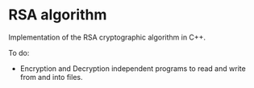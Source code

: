 # RSA algorithm

Implementation of the RSA cryptographic algorithm in C++.

To do:

 - Encryption and Decryption independent programs to read and write from and into files.
